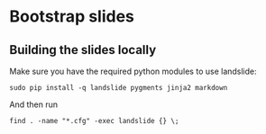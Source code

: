 # Bootstrap slides

## Building the slides locally

Make sure you have the required python modules to use landslide:

```
sudo pip install -q landslide pygments jinja2 markdown
```

And then run

```
find . -name "*.cfg" -exec landslide {} \;
```
